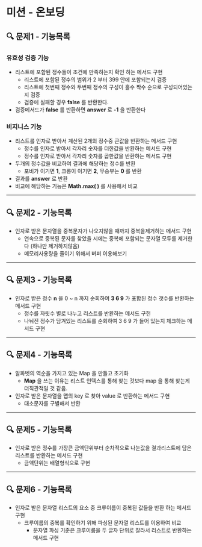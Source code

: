 # 미션 - 온보딩

## 🔍 문제1 - 기능목록

### 유효성 검증 기능
- 리스트에 포함된 정수들이 조건에 만족하는지 확인 하는 메서드 구현
    - 리스트에 포함된 정수의 범위가 2 부터 399 안에 포함되는지 검증
    - 리스트에 첫번째 정수와 두번째 정수의 구성이 홀수 짝수 순으로 구성되어있는지 검증
    - 검증에 실패할 경우 **false** 를 반환한다.
- 검증메서드가 **false** 를 반환하면 **answer** 로 **-1** 을 반환한다
### 비지니스 기능

- 리스트를 인자로 받아서 계산된 2개의 정수중 큰값을 반환하는 메서드 구현
    - 정수를 인자로 받아서 각자리 숫자를 더한값을 반환하는 메서드 구현
    - 정수를 인자로 받아서 각자리 숫자를 곱한값을 반환하는 메서드 구현
- 두개의 정수값을 비교하여 결과에 해당하는 정수를 반환
    - 포비가 이기면 **1**, 크롱이 이기면 **2**, 무승부는 **0** 를 반환
- 결과를 **answer** 로 반환
- 비교에 해당하는 기능은  **Math.max( )** 를 사용해서 비교  

  

---
## 🔍 문제2 - 기능목록
- 인자로 받은 문자열을 중복문자가 나오지않을 때까지 중복을제거하는 메서드 구현
  - 연속으로 중복된 문자를 찾았을 시에는 중복에 포함되는 문자열 모두를 제거한다
  (하나만 제거하지않음)
  - 메모리사용량을 줄이기 위해서 버퍼 이용해보기
---
## 🔍 문제3 - 기능목록
- 인자로 받은 정수 **n** 을 0 ~ n 까지 순회하여 **3  6  9** 가 포함된 정수 갯수를 반환하는 메서드 구현
  - 정수를 자릿수 별로 나누고 리스트를 반환하는 메서드 구헌
  - 나눠진 정수가 담겨있는 리스트를 순회하여 3 6 9 가 들어 있는지 체크하는 메서드 구현
---
## 🔍 문제4 - 기능목록
- 알파벳의 역순을 가지고 있는 Map 을 만들고 초기화
  - **Map** 을 쓰는 이유는 리스트 인덱스를 통해 찾는 것보다 map 을 통해 찾는게 더직관적일 것 같음. 
- 인자로 받은 문자열을 맵의 key 로 찾아 value 로 반환하는 메서드 구현
  - 대소문자를 구별해서 반환
---
## 🔍 문제5 - 기능목록
- 인자로 받은 정수를 가장큰 금액단위부터 순차적으로 나눈값을 결과리스트에 담은 리스트를 반환하는 메서드 구현
  - 금액단위는 배열형식으로 구현
---
## 🔍 문제6 - 기능목록
- 인자로 받은 문자열 리스트의 요소 중 크루이름이 중복된 값들을 반환 하는 메서드 구현
  - 크루이름의 중복를 확인하기 위해 파싱된 문자열 리스트를 이용하여 비교
    - 문자열 파싱 기준은 크루이름을 두 글자 단위로 잘라서 리스트로 반환하는 메서드 구현 



